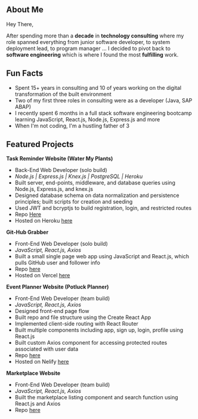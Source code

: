 ## About Me

Hey There,

After spending more than a **decade** in **technology consulting** where my role spanned everything from junior software developer, to system deployment lead, to program manager ... I decided to pivot back to **software engineering** which is where I found the most **fulfilling** work.  

## Fun Facts
- Spent 15+ years in consulting and 10 of years working on the digital transformation of the built environment
- Two of my first three roles in consulting were as a developer (Java, SAP ABAP)
- I recently spent 6 months in a full stack software engineering bootcamp learning JavaScript, React.js, Node.js, Express.js and more
- When I'm not coding, I'm a hustling father of 3 

## Featured Projects
**Task Reminder Website (Water My Plants)**
- Back-End Web Developer (solo build)
- *Node.js | Express.js | Knex.js | PostgreSQL | Heroku*
- Built server, end-points, middleware, and database queries using Node.js, Express.js, and knex.js
- Designed database schema on data normalization and persistence principles; built scripts for creation and seeding
- Used JWT and bcryptjs to build registration, login, and restricted routes
- Repo [Here](https://github.com/bld-wk-water-my-plants/back-end)
- Hosted on Heroku [here](https://water-my-plants-build-week.herokuapp.com/)

**Git-Hub Grabber**
- Front-End Web Developer (solo build)
- *JavaScript, React.js, Axios*
- Built a small single page web app using JavaScript and React.js, which pulls GitHub user and follower info
- Repo [here](https://github.com/ST1414/web-module-project-lifecycle)
- Hosted on Vercel [here](https://git-hub-grabber.vercel.app)

**Event Planner Website (Potluck Planner)**
- Front-End Web Developer (team build)
- *JavaScript, React.js, Axios*
- Designed front-end page flow
- Built repo and file structure using the Create React App
- Implemented client-side routing with React Router
- Built multiple components including app, sign up, login, profile using React.js
- Built custom Axios component for accessing protected routes associated with user data
- Repo [here](https://github.com/bwpotluckplanner3/frontend)
- Hosted on Nelify [here](https://potluck3.netlify.app/)

**Marketplace Website**
- Front-End Web Developer (team build)
- *JavaScript, React.js, Axios*
- Built the marketplace listing component and search function using React.js and Axios
- Repo [here](https://github.com/Build-Week-ft-african-marketplace-3/front-end)
